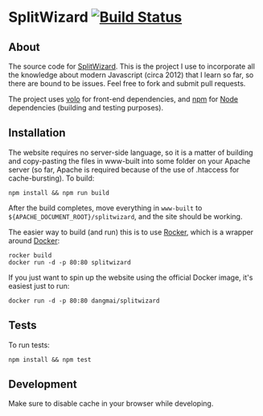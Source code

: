 SplitWizard [![Build Status](https://travis-ci.org/dangmai/splitwizard.png)](https://travis-ci.org/dangmai/splitwizard)
===========


About
-----

The source code for [SplitWizard](http://splitwizard.com).
This is the project I use to incorporate all the knowledge about modern Javascript (circa 2012) that I learn so far,
so there are bound to be issues.
Feel free to fork and submit pull requests.

The project uses [volo](http://volojs.org) for front-end dependencies,
and [npm](http://npmjs.org) for [Node](http://nodejs.org) dependencies (building and testing purposes).

Installation
------------

The website requires no server-side language,
so it is a matter of building and copy-pasting the files in www-built into some folder on your Apache server
(so far, Apache is required because of the use of .htaccess for cache-bursting).
To build:

```
npm install && npm run build

```


After the build completes,
move everything in `www-built` to `${APACHE_DOCUMENT_ROOT}/splitwizard`,
and the site should be working.

The easier way to build (and run) this is to use [Rocker](https://github.com/grammarly/rocker),
which is a wrapper around [Docker](https://www.docker.com/):

```
rocker build
docker run -d -p 80:80 splitwizard

```

If you just want to spin up the website using the official Docker image,
it's easiest just to run:

```
docker run -d -p 80:80 dangmai/splitwizard
```


Tests
-----

To run tests:

```
npm install && npm test
```

Development
-----------
Make sure to disable cache in your browser while developing.
